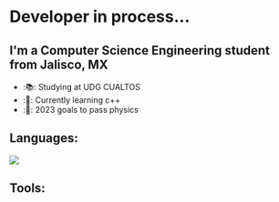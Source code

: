 # Developer in process...

## I'm a Computer Science Engineering student from Jalisco, MX

- :📚: Studying at UDG CUALTOS
- :👾: Currently learning c++
- :📔: 2023 goals to pass physics


## Languages:
![](https://www.azulschool.net/wp-content/uploads/group-avatars/9/5db2c9c908df4-bpfull.png)

## Tools:

